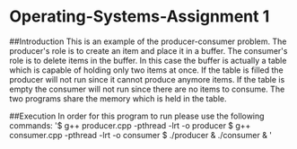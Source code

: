 # Operating-Systems-Assignment 1

##Introduction
This is an example of the producer-consumer problem. The producer's role is to create an item and place it in a buffer. The consumer's role is to delete items in the buffer. In this case the buffer is actually a table which is capable of holding only two items at once. If the table is filled the producer will not run since it cannot produce anymore items. If the table is empty the consumer will not run since there are no items to consume. The two programs share the memory which is held in the table.

##Execution
In order for this program to run please use the following commands:
'$ g++ producer.cpp -pthread -lrt -o producer
$ g++ consumer.cpp -pthread -lrt -o consumer
$ ./producer & ./consumer &
'
